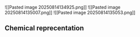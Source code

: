 ![[Pasted image 20250814134925.png]]
![[Pasted image 20250814135007.png]]
![[Pasted image 20250814135053.png]]

## Chemical reprecentation
